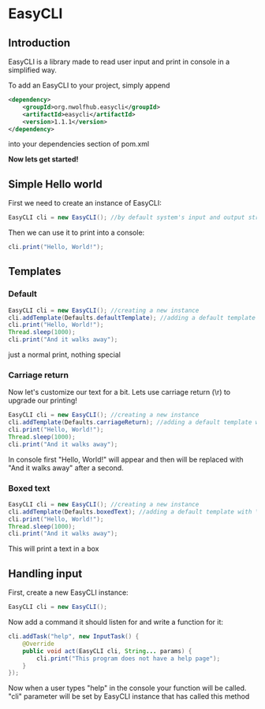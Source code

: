 # EasyCLI

## Introduction

EasyCLI is a library made to read user input and print in console in a simplified way.

To add an EasyCLI to your project, simply append

```xml
<dependency>
    <groupId>org.nwolfhub.easycli</groupId>
    <artifactId>easycli</artifactId>
    <version>1.1.1</version>
</dependency>
```

into your dependencies section of pom.xml

**Now lets get started!**

## Simple Hello world

First we need to create an instance of EasyCLI:

```java
EasyCLI cli = new EasyCLI(); //by default system's input and output stream will be used
```

Then we can use it to print into a console:

```java
cli.print("Hello, World!");
```

## Templates

### Default

```java
EasyCLI cli = new EasyCLI(); //creating a new instance
cli.addTemplate(Defaults.defaultTemplate); //adding a default template with \r at the end
cli.print("Hello, World!");
Thread.sleep(1000);
cli.print("And it walks away");
```

just a normal print, nothing special

### Carriage return

Now let's customize our text for a bit. Lets use carriage return (\r) to upgrade our printing!

```java
EasyCLI cli = new EasyCLI(); //creating a new instance
cli.addTemplate(Defaults.carriageReturn); //adding a default template with \r at the end
cli.print("Hello, World!");
Thread.sleep(1000);
cli.print("And it walks away");
```

In console first "Hello, World!" will appear and then will be replaced with "And it walks away" after a second.

### Boxed text

```java
EasyCLI cli = new EasyCLI(); //creating a new instance
cli.addTemplate(Defaults.boxedText); //adding a default template with \r at the end
cli.print("Hello, World!");
Thread.sleep(1000);
cli.print("And it walks away");
```

This will print a text in a box

## Handling input

First, create a new EasyCLI instance:

```java
EasyCLI cli = new EasyCLI();
```

Now add a command it should listen for and write a function for it:

```java
cli.addTask("help", new InputTask() {
    @Override
    public void act(EasyCLI cli, String... params) {
        cli.print("This program does not have a help page");
    }
});
```

Now when a user types "help" in the console your function will be called. "cli" parameter will be set by EasyCLI instance that has called this method
